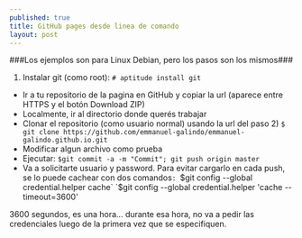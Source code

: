 ```yaml
---
published: true
title: GitHub pages desde linea de comando
layout: post
---
```

###Los ejemplos son para Linux Debian, pero los pasos son los mismos###

1. Instalar git (como root): 
`# aptitude install git`
+ Ir a tu repositorio de la pagina en GitHub y copiar la url (aparece entre HTTPS y el botón Download ZIP)
+ Localmente, ir al directorio donde querés trabajar
+ Clonar el repositorio (como usuario normal) usando la url del paso 2)
`$ git clone https://github.com/emmanuel-galindo/emmanuel-galindo.github.io.git`
+ Modificar algun archivo como prueba
+ Ejecutar:
`$git commit -a -m "Commit"; git push origin master`
+ Va a solicitarte usuario y password. Para evitar cargarlo en cada push, se lo puede cachear con dos comandos`:
`$git config --global credential.helper cache`
`$git config --global credential.helper 'cache --timeout=3600'

3600 segundos, es una hora... durante esa hora, no va a  pedir las credenciales luego de la primera vez que se especifiquen.
